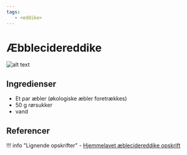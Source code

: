 ```yaml
---
tags:
   - <eddike>
---
```


# Æbblecidereddike

![alt text](../../attachments/æblecidereddike.png)

## Ingredienser
- Et par æbler (økologiske æbler foretrækkes)
- 50 g rørsukker
- vand

## Referencer

!!! info "Lignende opskrifter"
    - [Hjemmelavet æblecidereddike opskrift](https://gourmetvegetariankitchen.com/2019/12/10/homemade-apple-cider-vinegar/)